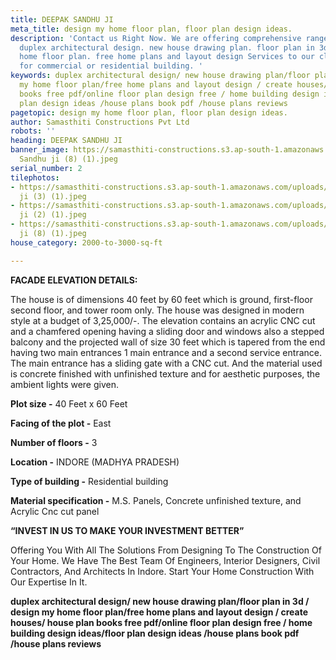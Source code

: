 ```yaml
---
title: DEEPAK SANDHU JI
meta_title: design my home floor plan, floor plan design ideas.
description: 'Contact us Right Now. We are offering comprehensive range. Civil Construction
  duplex architectural design. new house drawing plan. floor plan in 3d. design my
  home floor plan. free home plans and layout design Services to our clients be it
  for commercial or residential building. '
keywords: duplex architectural design/ new house drawing plan/floor plan in 3d / design
  my home floor plan/free home plans and layout design / create houses/ house plan
  books free pdf/online floor plan design free / home building design ideas/floor
  plan design ideas /house plans book pdf /house plans reviews
pagetopic: design my home floor plan, floor plan design ideas.
author: Samasthiti Constructions Pvt Ltd
robots: ''
heading: DEEPAK SANDHU JI
banner_image: https://samasthiti-constructions.s3.ap-south-1.amazonaws.com/uploads/deepak
  Sandhu ji (8) (1).jpeg
serial_number: 2
tilephotos:
- https://samasthiti-constructions.s3.ap-south-1.amazonaws.com/uploads/deepak Sandhu
  ji (3) (1).jpeg
- https://samasthiti-constructions.s3.ap-south-1.amazonaws.com/uploads/deepak Sandhu
  ji (2) (1).jpeg
- https://samasthiti-constructions.s3.ap-south-1.amazonaws.com/uploads/deepak Sandhu
  ji (8) (1).jpeg
house_category: 2000-to-3000-sq-ft

---
```

**FACADE ELEVATION DETAILS:**

The house is of dimensions 40 feet by 60 feet which is ground, first-floor second floor, and tower room only. The house was designed in modern style at a budget of 3,25,000/-. The elevation contains an acrylic CNC cut and a chamfered opening having a sliding door and windows also a stepped balcony and the projected wall of size 30 feet which is tapered from the end having two main entrances 1 main entrance and a second service entrance. The main entrance has a sliding gate with a CNC cut. And the material used is concrete finished with unfinished texture and for aesthetic purposes, the ambient lights were given.

**Plot size -** 40 Feet x 60 Feet

**Facing of the plot -** East

**Number of floors -** 3

**Location -** INDORE (MADHYA PRADESH)

**Type of building -** Residential building

**Material specification -** M.S. Panels, Concrete unfinished texture, and Acrylic Cnc cut panel

**“INVEST IN US TO MAKE YOUR INVESTMENT BETTER”**

Offering You With All The Solutions From Designing To The Construction Of Your Home. We Have The Best Team Of Engineers, Interior Designers, Civil Contractors, And Architects In Indore. Start Your Home Construction With Our Expertise In It.

**duplex architectural design/ new house drawing plan/floor plan in 3d / design my home floor plan/free home plans and layout design / create houses/ house plan books free pdf/online floor plan design free / home building design ideas/floor plan design ideas /house plans book pdf /house plans reviews**